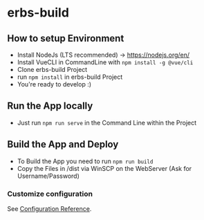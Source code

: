 # erbs-build

## How to setup Environment
- Install NodeJs (LTS recommended) -> https://nodejs.org/en/
- Install VueCLI in CommandLine with ```npm install -g @vue/cli``` 
- Clone erbs-build Project
- run ```npm install``` in erbs-build Project
- You're ready to develop :)

## Run the App locally
- Just run ```npm run serve``` in the Command Line within the Project

## Build the App and Deploy
- To Build the App you need to run ```npm run build```
- Copy the Files in /dist via WinSCP on the WebServer (Ask for Username/Password)

### Customize configuration
See [Configuration Reference](https://cli.vuejs.org/config/).
